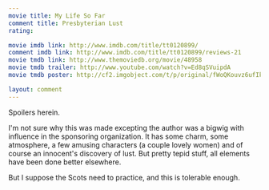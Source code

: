 ```yaml
---
movie title: My Life So Far
comment title: Presbyterian Lust
rating: 

movie imdb link: http://www.imdb.com/title/tt0120899/
comment imdb link: http://www.imdb.com/title/tt0120899/reviews-21
movie tmdb link: http://www.themoviedb.org/movie/48958
movie tmdb trailer: http://www.youtube.com/watch?v=Ed8qSVuipdA
movie tmdb poster: http://cf2.imgobject.com/t/p/original/fWoQKouvz6ufIkb2idXaUZAn4VI.jpg

layout: comment
---
```


Spoilers herein.

I'm not sure why this was made excepting the author was a bigwig with influence in the sponsoring organization. It has some charm, some atmosphere, a few amusing characters (a couple lovely women) and of course an innocent's discovery of lust. But pretty tepid stuff, all elements have been done better elsewhere.

But I suppose the Scots need to practice, and this is tolerable enough.
